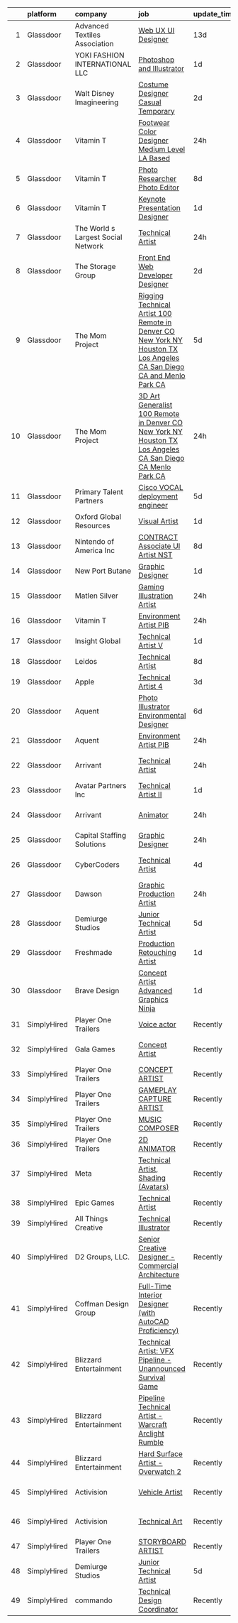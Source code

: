 

|    | platform    | company                            | job                                                                                                                                                                                                                                                                                                                                                                                                                                                                                                                                                                                                                                                                                                                                                                                                                                                                                                                                                                                                                                                                                                                                                                                                                                                                                                                                                                         | update_time   | location             |
|---:|:------------|:-----------------------------------|:----------------------------------------------------------------------------------------------------------------------------------------------------------------------------------------------------------------------------------------------------------------------------------------------------------------------------------------------------------------------------------------------------------------------------------------------------------------------------------------------------------------------------------------------------------------------------------------------------------------------------------------------------------------------------------------------------------------------------------------------------------------------------------------------------------------------------------------------------------------------------------------------------------------------------------------------------------------------------------------------------------------------------------------------------------------------------------------------------------------------------------------------------------------------------------------------------------------------------------------------------------------------------------------------------------------------------------------------------------------------------|:--------------|:---------------------|
|  1 | Glassdoor   | Advanced Textiles Association      | [Web UX UI Designer](https://www.glassdoor.com/partner/jobListing.htm?pos=113&ao=1110586&s=58&guid=000001835eeff83fa5d7b0b01d1fb214&src=GD_JOB_AD&t=SR&vt=w&ea=1&cs=1_f3546cf6&cb=1663745128904&jobListingId=1008123545453&cpc=E773D000C9BC26FA&jrtk=3-0-1gdfevu3423e8001-1gdfevu3rj4je800-8f0f2da3bcb0ded4--6NYlbfkN0BnYbzg9_0OBxfyaC-dC2htIGp3bt0r_Vee4_7uMe98bPPG6yOg2WXqdwhbC791_U00MfwPJQISugkbvt-O9m_o7FpwY2dPKxYlvJWF88LUJU6-PJiA7au0MbT7IIdJhkiVldQN1GCcaP9tiJbH74WPbddeicnz4Ug33P_R2i56xQ0xZRpWPjA6-NfGZjbRXWvhiCvtcJ_AiaKHb1s9ZiGDLJZYv25tBYC7qAKoTLvoEE2wxE_nsF_K2dvpa_7Y4q-66AVI6HN8s9hCNpvVQ1jxWzUg8dfvwsMsVx9MOdgslHrSYTmT0u1GQGvLEwihE41CPRp5753RVAnp7o_1YCY_eDEK7X35Ldm_EIlapjYd55tQuSK026D8XX-sB43ikKO0UInfemTdHYq7Bho_ogxygrALnSsbpuF6wamb0qkc3Fu_yBQoXbePOaqxRHyI8l4A7FEuHgeHW1QGuvpCoxjKq94sU-fNySX2CnUKGSB5J-1-yxB8rbpDIhvORYDEgSU%3D)                                                                                                                                                                                                                                                                                                                                                                                                                                                                                                                 | 13d           | Remote               |
|  2 | Glassdoor   | YOKI FASHION INTERNATIONAL LLC     | [Photoshop and Illustrator](https://www.glassdoor.com/partner/jobListing.htm?pos=115&ao=1110586&s=58&guid=000001835eeff83fa5d7b0b01d1fb214&src=GD_JOB_AD&t=SR&vt=w&ea=1&cs=1_f8ccada8&cb=1663745128904&jobListingId=1008148886147&cpc=FA84DF7EA1EC2398&jrtk=3-0-1gdfevu3423e8001-1gdfevu3rj4je800-d72f4cc9e9f33d01--6NYlbfkN0A97nE1P-m-Za0L2aUvklUmcUAm2wKboK4KxUqKaTH4OcWlHE4TLDj3YDznwjXAhSgeSxuLgn6fv2X5FwyGnHgTMWTmbYNcBAvuFD2zGsvBaqvJS--cwB3oAU97Sjro56TiKB-gQu-rMhWrXIg5qnfLiNHX9NfQYUzJUzBIkesDX_3fGWwSfRZKTbVijz7-1B8HDK9xI9JdCvXwvziL5PXKn9D4qHWYj4mvvOKkmZYcYM4z9WBz2g3Syl3Jizwtq9C7RsfsOz1MG_WnKNO-QP3T5-QAVxFW-s0WqtTh1B6tjJQBFooDfUoIFpQmXSNYsbauik88Qs9RCF8iDsFD0oscMnJa2CiMeDFL59i3_WXr6qpljONiyiebrEggyZsQHqZMGnW48d-OLazUWaIijWdBlzBUSvcPpcD3L3JaEVHKifPAICSvIFl1JkFvqznbWzUPGItoEywZ28AUCEr4Oc-3tVSoCNdAJRAc_Q1rS78GrZmzAkDy9XYkiEqjnzTbyt6XgWK0YC3EdA%3D%3D)                                                                                                                                                                                                                                                                                                                                                                                                                                                                                            | 1d            | New York, NY         |
|  3 | Glassdoor   | Walt Disney Imagineering           | [Costume Designer   Casual Temporary](https://www.glassdoor.com/partner/jobListing.htm?pos=116&ao=1110586&s=58&guid=000001835eeff83fa5d7b0b01d1fb214&src=GD_JOB_AD&t=SR&vt=w&cs=1_bcb3c4b2&cb=1663745128904&jobListingId=1008147927960&cpc=F4EED0218A761C36&jrtk=3-0-1gdfevu3423e8001-1gdfevu3rj4je800-5fbc50670d6d3c5e--6NYlbfkN0DAFTyt7pbDCC2JPO79CSdi1dIb81yjczP5qsKcZIxgiYm3-7g-689UDqHItQTwke8ZniEWZjHTT4YJv2gQhRaSFvdMhujHWpOjkA43hgEVF8UaGy1hs6GrZ9H4R-WK3T6Nt3E05a7HxGfVNXt0gWa8CR2vyImdjGoayxsyMBVxgE4Pd-WPt-5hHPh3uS51utyG0Cj2RKLO31LWWoRS_8FYf_yZbs1kR69jtSK8LQ95yZ9j0FcxTF1KWfQGBIRAWPFolPw51KwEfpdv5w5-xHUz0e7VW2YNAicdsCPFQCQ4ZGGcl_JzILiKuIcWG_t8QcGg-8a-gDHSSEwNHDyIxgx2qtHztun7-aExQTP2RasowFMXDeK8ctOEFeIS3anF22SQmuQzERy9GZQ9vVF1QPla8kVojojT__dounnMV6ph_izwwRmE04XRuckN-0H2apqjOsd7ATgouA%3D%3D)                                                                                                                                                                                                                                                                                                                                                                                                                                                                                                                                                       | 2d            | Anaheim, CA          |
|  4 | Glassdoor   | Vitamin T                          | [Footwear   Color Designer   Medium Level    LA Based](https://www.glassdoor.com/partner/jobListing.htm?pos=125&ao=1110586&s=58&guid=000001835eeff83fa5d7b0b01d1fb214&src=GD_JOB_AD&t=SR&vt=w&cs=1_67286628&cb=1663745128905&jobListingId=1008152581069&cpc=6FC5BA77C9A4CD78&jrtk=3-0-1gdfevu3423e8001-1gdfevu3rj4je800-0e7157a9734cb227--6NYlbfkN0DMrcEu7yrtATojKJA7cEzGQ3FdRGWLh0CZQInL4ECGI6k5tN82kdM0cJmh4vC7Ggi_jRTkFgKer57swaCojS1yqoriYLLAXe0RQHwMYtq9qCe31PsL6iXmKEmYnN_iwV7x083nQPdq-mqjtcqzH4nYe_7pyYujaN8tx12Y088ieGAH_UujYskserUtoLz4oD0HIM0XfQjcN5QXjv6ZFiWBaxWFT8yzDUfH5yEFX4idifBZG4ZR58gZcCFs9_pe_qZ-TbJsNjgicSmIqCADHTI63W6paxIG-ZkPPwCbPP8-oZk8i2w_LNIBFLUdfbj3oTWiiZnaMr113-h6TvUkmrOHWTPd-hDFeP_MRmafwnC2WdrLwC0q7DYdt-wAR3A8QSvav-1PcbDZUjvtQnYCr999Lzb38CGGjmmDJJ7yOdy1cHmUcnHbFdB-XZH_hd73ohztYKXBLHYzi3zjx8AQ8xIAqoHq3QBNNusXeZCCeW_h9EmKPhxqCOPD)                                                                                                                                                                                                                                                                                                                                                                                                                                                                                                  | 24h           | Los Angeles, CA      |
|  5 | Glassdoor   | Vitamin T                          | [Photo Researcher   Photo Editor](https://www.glassdoor.com/partner/jobListing.htm?pos=123&ao=1110586&s=58&guid=000001835eeff83fa5d7b0b01d1fb214&src=GD_JOB_AD&t=SR&vt=w&cs=1_8d4cfac1&cb=1663745128904&jobListingId=1008134988041&cpc=6FC5BA77C9A4CD78&jrtk=3-0-1gdfevu3423e8001-1gdfevu3rj4je800-47697ea71ebd2eb0--6NYlbfkN0DMrcEu7yrtATojKJA7cEzGQ3FdRGWLh0CZQInL4ECGI6k5tN82kdM0cJmh4vC7Ggjx-EF7Nz5eVqk93apjnp0ia6OS_FGwcinMaMOv5vTSLj_qrzbRYbPjn6A43EgAxGnA1JcMgxiCO7cpPiCm1LxMCKe66616f-CVSwZt23eBl8iQPU-1afi0vAhEXMyyYmJGsYMQwdBMcdiPPm1pF7_LZFN_-Mn17GxZUeU-bASOzNCzSw1JnlFdgbK-FHRIWcl6YPsNqKy8k1TCBoMOuUTwb--tlQf0L-DEffcLnKR_DG09bkYnwJgEq1QJkTs8ttOY4paM7gNXchg2eBDUam-jEqf-J208lD4xs3h4KLyp0qaZgjkeN57Tqtn-GcpoDJHFeAJ3HswbvYlXThCPcBuB7QjzaFvZ7F_sMOOAiu7t9mYjut0ha_0ccInGDxZMqhEU-tt_K0xp0_5zGD2bQHmjFMr0cBYb4M_tRc5kgfBHwdRj7zBJCAYx)                                                                                                                                                                                                                                                                                                                                                                                                                                                                                                                       | 8d            | Los Angeles, CA      |
|  6 | Glassdoor   | Vitamin T                          | [Keynote Presentation Designer](https://www.glassdoor.com/partner/jobListing.htm?pos=121&ao=1110586&s=58&guid=000001835eeff83fa5d7b0b01d1fb214&src=GD_JOB_AD&t=SR&vt=w&cs=1_14fe591c&cb=1663745128904&jobListingId=1008149470099&cpc=F41FEAB56D215062&jrtk=3-0-1gdfevu3423e8001-1gdfevu3rj4je800-ab42d8acd1ebd129--6NYlbfkN0DMrcEu7yrtATojKJA7cEzGQ3FdRGWLh0CZQInL4ECGI6k5tN82kdM0OKoro5eXmjoi1rTNZmyXIlAEWAMprbZWiankIbqonCZvzBZ0X5Avo8pTXV5DJxWH8rRA7flgjKis_q-EUm4K44kE6i0axJwWy34ly8BZzqZTs52am2tFVjJdIWwTG1Lbc2NT3uxezuqQpm4_zq32E0aNXcbARH85_aH0ECdVfN0ecgIBYpN99z8cW6FzOViBebMVto_AfDQ_I9c_-hJRq6N61alALDEEi-l8pPBfkT8wNrOzEt2hMLzMI-opy8rLV10JIRhjV4_Gd_r5sqRrYf4_aSdZwQQMB5QUqHdwnugbUnAYQNsGsUfR53f4_eBcrKYp51IZPo19k83UQtrq2AJ9M4EnEK-7YXUTU-a8Kj0nQcFfC2loaw_ajdyXWtTBltExur_bhGVUaEGIrQH_dLnf3pY-0HXGyccw6r87erhItoOKTCUtfw%3D%3D)                                                                                                                                                                                                                                                                                                                                                                                                                                                                                                                             | 1d            | Remote               |
|  7 | Glassdoor   | The World s Largest Social Network | [Technical Artist](https://www.glassdoor.com/partner/jobListing.htm?pos=107&ao=1110586&s=58&guid=000001835eeff83fa5d7b0b01d1fb214&src=GD_JOB_AD&t=SR&vt=w&ea=1&cs=1_8f143f20&cb=1663745128903&jobListingId=1008152609464&cpc=C891152315FA1AD8&jrtk=3-0-1gdfevu3423e8001-1gdfevu3rj4je800-0a7c68b1deb61928--6NYlbfkN0DSgjPPcnEdvoK3uuxfISLALE6pB1FR7YSHOr_tSg5_QGIhoz_2VqUepdcKLBLI_zTYRTCT7JhMtrIfH8kvZPcIFsGfmLCjuTuviFxAO2jHsx1BeSAU3-pfavuUtpTGx8wZi6T8XZ70PNm-mxKx2l9_WNbcAUL8jOxk0zRYhOgVaettmZYwJo7uV3dJl2yEZyYlliaDV6Ka3muU3pIIT9jVAFGK0Crzfxh4dnoKhZyWnF5YhpKpKW-HNcSqY8IT8b2jAMU2rBH5TAZtw7aFiqt-lfmupJ0E3z6TrjhJK2QKSLwnM6N3e6R6pNfs3l3woBuIdVNFE-bKYgCEV76QC-CIYE9phmFqQts1bwwK4o074vbdZrITpQ1KuVqPakDCORSzMG5ZGE8Sii8I5LYrFEXPLqvPuZmaYKO_jxcwDoQE303ytIAb-jY7hctd9FdIj_XowZFo3mOqt543oqmIMi5xL8mDLZlgKKjkWLPkSC-4dQ6uoq5zBVdiOd-N4aKREOL4ZJQ7jTxB2CYorS-Kw1Hs4MPpMHGxr6x0n_DcB48vtH4fZYdU5eLrWVitvbpHDrckVCuT2zIwPAR52cZHTGn2fGutI5ZDN6JltfhEvqyINA%3D%3D)                                                                                                                                                                                                                                                                                                                                                                                                     | 24h           | New York, NY         |
|  8 | Glassdoor   | The Storage Group                  | [Front End Web Developer Designer](https://www.glassdoor.com/partner/jobListing.htm?pos=114&ao=1110586&s=58&guid=000001835eeff83fa5d7b0b01d1fb214&src=GD_JOB_AD&t=SR&vt=w&ea=1&cs=1_8e8b9d69&cb=1663745128904&jobListingId=1008148051608&cpc=155EB9D5185558AF&jrtk=3-0-1gdfevu3423e8001-1gdfevu3rj4je800-78d3d8d32a8798a4--6NYlbfkN0CM5qzwNN5bybBVuLZDII3S9Xzab22_tmJMvC2L_2_-xJYtLxOT5WdC4Q_Cnh3dag0itQZ3fpXoyHSMiw-_rJ68ItzGMx7A3NjmVksU-eR7hSiSxf-PmSpQmZOBNLenXWdxG-w5kESHOJ7-oDeCl9EUm_r_g-p2dSSk-UNX-KexW7pKVquzrVD4AV4Q9BEqD7R-Jhn1irdVDuddrX6DTMre5WgvhtnHW3ltXBHF_bZmcgXocs1dVspHvXHAbaKfBJGbKrNezME0kCXgkFtVi8YYTVhubGZPEZ9wQe4v_qg45Rew2Tdm8aWUL49JHQPgZA7v-cRb3-d1-xgXuM8ZkDUWBMv0FBnOAGkFQ9gvVQVsmpGEZGlfiexfpwmumbhqazh0y5oltl2FQ0n9IMNClHMN1gpbMCYK-TfLik2SmiGUejMKdyfpgWuQEjbOWaDVCf-nT6rYPWSF21ekWR0opN9XY4dHZacJM0OUlIP-JBf3Bau4ZdDgFRknn_FMmHf22HRKJyxKVT1sPA%3D%3D)                                                                                                                                                                                                                                                                                                                                                                                                                                                                                     | 2d            | Remote               |
|  9 | Glassdoor   | The Mom Project                    | [Rigging Technical Artist  100  Remote in Denver  CO  New York  NY  Houston  TX  Los Angeles  CA  San Diego  CA and Menlo Park  CA ](https://www.glassdoor.com/partner/jobListing.htm?pos=104&ao=1110586&s=58&guid=000001835eeff83fa5d7b0b01d1fb214&src=GD_JOB_AD&t=SR&vt=w&cs=1_dcfebaba&cb=1663745128902&jobListingId=1008142822335&cpc=26740BCDE5E48596&jrtk=3-0-1gdfevu3423e8001-1gdfevu3rj4je800-43df2f82e1c01cc1--6NYlbfkN0BDp_epf89aHDQhKpPegNJQ_ldQpEFZQsM9OcONMGxWx6pU56EKHF58QjVdAUvn2gVEMcObNkFmMXOmhu38H6pbbBOijszrIKvAXaXQGfRWgzrGihsI5LM2oE4U7oN3_8YytynAbegaUjLVTDaj_u2gPZ0iPXkrnDrNKB23kv3WJTULm1p-6cCyCYiwNSNwM4qd0qC-XRysI-uyR2V1R2k2a1N8D-0E18PDWuTT2lkvhOFuBEX-lYJAZoEulQAbFZpwWnVZuansCjqcSdNqg4IpUanxbHlsrlRTbpPPjo05BO4oVOrMyYQmDlVFmaQ3KryVC5xMNOv3w3SMztYkD7f0aPDXcTdT7SlIVV7tJxIHuWfBkldP9Z3XtGQvjj8QI2ralLZqMeMP-hbKFIAUdclOcMjAYM3ytjddfkBj3x_GgRhCumMzzAFi4gw_SNS-qXs7K6sGkFUtL0mqehbPyc4PhmQ-KNOZhH4mOmrTWYNT8AooxA15QxdypGNj30gfW_OActAag2ewvRLBtn2Kumf3np6TtFtrqORPnpdrtNHypLQauGBT_QoEhe6HFw8f7AaGPzSkU6uKCnVDkK3dg9TO)                                                                                                                                                                                                                                                                                                                    | 5d            | Denver, CO           |
| 10 | Glassdoor   | The Mom Project                    | [3D Art Generalist  100  Remote in Denver  CO  New York  NY  Houston  TX  Los Angeles  CA  San Diego  CA  Menlo Park  CA ](https://www.glassdoor.com/partner/jobListing.htm?pos=112&ao=1110586&s=58&guid=000001835eeff83fa5d7b0b01d1fb214&src=GD_JOB_AD&t=SR&vt=w&cs=1_b44b446e&cb=1663745128903&jobListingId=1008152309949&cpc=444700D72F2ECBCE&jrtk=3-0-1gdfevu3423e8001-1gdfevu3rj4je800-0579ec0f1a7b702f--6NYlbfkN0BDp_epf89aHDQhKpPegNJQ_ldQpEFZQsM9OcONMGxWx6pU56EKHF58QjVdAUvn2gXJNsPuxq69RmC4sgWs97VhkMUOKIgwp9peWjmCISOJDhgFfUVD0qRl4fC1tbKj1B1NTHgfEOnr99GuMDKnN3GiV6woUB56D3zeuzqUy8GUbgPNPZ0X-9gCfc4GvIfF82KEn8uQU8F4Xw8K_VoO0hxeHMtCDorAwDUuco7-C469tijC_T_ry01dWak9NoTH58feXnE50SgcUl9hEXrc5hZBdRrD-5nv_chs5EyE18mmLUY6m0S_nNurWUKDX0f6SS_yganKzXKbgxfi8X7ylkwAkhbJiTxfPeuIGntVlK4SeyGcfEJKpi8G0m-q1YL2RAo6_YLbwmpF1FJmd7cZjmR71ygpV7GCfZ5JoQhwaFVwDIVMz_FlA96eAN-00zuyTZ4oPx__PyY_DnpUCOVvI1tbk7-a_X4EtvKkoKJNk2oh5abtS3LhvsA-9qq2tthtS4KNiTexLqB8NRLF43lg67454GEenie7M6qaCJDYEoH9YEUY4SXraZ0lbDmiGyXjEGvAb6dY8IwG9i29qH3UrOVZe6u6cpL21us%3D)                                                                                                                                                                                                                                                                                                                | 24h           | Denver, CO           |
| 11 | Glassdoor   | Primary Talent Partners            | [Cisco VOCAL deployment engineer](https://www.glassdoor.com/partner/jobListing.htm?pos=124&ao=1110586&s=58&guid=000001835eeff83fa5d7b0b01d1fb214&src=GD_JOB_AD&t=SR&vt=w&ea=1&cs=1_99844d10&cb=1663745128905&jobListingId=1008142326403&cpc=2CAED5C921A5F994&jrtk=3-0-1gdfevu3423e8001-1gdfevu3rj4je800-7d00ccaf62efed1c--6NYlbfkN0DOCvLQenlXS7fh3AEEtPwhntZQnPW7UfiJ0vyM-Z38ZvlXuLrJoooXtLfzu_VlecwdXf2-mFmTvw5qj8J58wcNbZAHqxpQ0rPpLIecZwvN76JywW45ZeN-Zmdv4P0XYW4kVG34I6kwMMlkoMzHT0e0Kc1SMd9maj013JwK54aCCnnjzMboQBdj2AAmYQjrEJ8FylzVlxvfne50iLTFiYerYJgYehm8aldFEvQewxRmwk56KZC-3T_2P6_HPYV4r7eNURyK53SnOQ7sGeOYIF5riLyObyw2-XuZlE8W4WFg6BQI3xUJ0TdGuLI4s5jFb6ZsFzstdhdiLN2qzWQOnZaOcT7J8NaXz1i1krnojydMl-3xvwiCMmRIkJMaNYrtypHjlXzxoqot2E8JBiTgWf5k973i7xxcitrNYgMj4uCftlSK4wrStS8Ld8XMTFo6ktem7yzcDHXuQKCKprNHGkxbII_OEejEZXHnJVIbnzY3g5670HsfLRpFjnogaK_9iAcoqHxJ9Ipb0Ff4S_H8TkdtEhPNXWwT2Nk%3D)                                                                                                                                                                                                                                                                                                                                                                                                                                                                    | 5d            | Remote               |
| 12 | Glassdoor   | Oxford Global Resources            | [Visual Artist](https://www.glassdoor.com/partner/jobListing.htm?pos=120&ao=1110586&s=58&guid=000001835eeff83fa5d7b0b01d1fb214&src=GD_JOB_AD&t=SR&vt=w&ea=1&cs=1_f689f4e0&cb=1663745128904&jobListingId=1008148806936&cpc=6FC5BA77C9A4CD78&jrtk=3-0-1gdfevu3423e8001-1gdfevu3rj4je800-4f2883642ed78e77--6NYlbfkN0D38dVY1HiwVlRJ2sgHwoll4iKvb8KzfDOOcqRKKsqQYBdEVI9w2agCyPdJw2s4TQrmg3fI9q8h_hjDUQnlobxRDG2sX30gCzihmWOJ-PtZwJpdmOhIMdzHtDBMHZzwaoyhlFOZMsMMersZP7tpjr_pwbby69YDbOsPytvYS_ifqvWce4qN9g4qwVBo3wW6dRro5-nTsnHYXOAUuvPhpfh8BNW_jYfJVyccJA0obX88M_Y0XWzTUqLdgQq7Uizs2RFW_dHatcVQmT0vJZayIuai-arrvGui3_v9mXV5d39ZWFhfDYbUs8tlU9bPuBv2wYaRNo1mt0K34OlPO2arZ9apEs4awMZ-8cHLX4BxLKh1f9-HfA_NSxQLSHrhiCVVCG2suFf6LQ9VV-TGJEOWGn2AroiIV857xv2gEW1jeC2ztK7j0wURAVQQl7t3QcNb9w6umxBj_d6OG1QwnZTq3iNjGm_gsgFbPPbK2LXKpzuIVc5gsp-yDu6hbU4U_8JhEPwBOQtMHmtzxSdj_AHA53F7)                                                                                                                                                                                                                                                                                                                                                                                                                                                                                                    | 1d            | Columbia, SC         |
| 13 | Glassdoor   | Nintendo of America Inc            | [CONTRACT   Associate UI Artist  NST ](https://www.glassdoor.com/partner/jobListing.htm?pos=129&ao=1136043&s=58&guid=000001835eeff83fa5d7b0b01d1fb214&src=GD_JOB_AD&t=SR&vt=w&cs=1_ecb05499&cb=1663745128905&jobListingId=1008135020772&jrtk=3-0-1gdfevu3423e8001-1gdfevu3rj4je800-36b8008bbe381faa-)                                                                                                                                                                                                                                                                                                                                                                                                                                                                                                                                                                                                                                                                                                                                                                                                                                                                                                                                                                                                                                                                       | 8d            | Redmond, WA          |
| 14 | Glassdoor   | New Port Butane                    | [Graphic Designer](https://www.glassdoor.com/partner/jobListing.htm?pos=130&ao=1136043&s=58&guid=000001835eeff83fa5d7b0b01d1fb214&src=GD_JOB_AD&t=SR&vt=w&ea=1&cs=1_94e8f97d&cb=1663745128905&jobListingId=1008148564832&jrtk=3-0-1gdfevu3423e8001-1gdfevu3rj4je800-ed0a095b6bbd8822-)                                                                                                                                                                                                                                                                                                                                                                                                                                                                                                                                                                                                                                                                                                                                                                                                                                                                                                                                                                                                                                                                                      | 1d            | Remote               |
| 15 | Glassdoor   | Matlen Silver                      | [Gaming Illustration Artist](https://www.glassdoor.com/partner/jobListing.htm?pos=117&ao=1110586&s=58&guid=000001835eeff83fa5d7b0b01d1fb214&src=GD_JOB_AD&t=SR&vt=w&ea=1&cs=1_d147b612&cb=1663745128904&jobListingId=1008151880554&cpc=334ABAF5D42DC775&jrtk=3-0-1gdfevu3423e8001-1gdfevu3rj4je800-161bf770a7535db6--6NYlbfkN0ADTliTSg4K3aDxe8vkHVVj5ml6bx8ND6Ab8oliGx3AtQak9O875La2bFZ7Jqdg5u0jT_peem-MZvLxcsFQLz0OHQhiocKNS-Jc2_ML56ed4iZ4ShPDHebFOInfQUQ_ZkGhqHKBUAx3PcOaUYZuazLQ75G5ufT9WXXrXjkCGN2CGTHYRZJUkn3E8T390FX7TaJn2DdwZb3fmwhrqlXVZAIgKBhro3v0oBu5LHx6Jmb1GguomWKcQnw_o2f9FRxE2ho602Xeki-GIwUcP0vLaN_hBr3ZQf5WyST8LDGqlXqYO4mJ-3NAYb-Scjl0N1zrh0JhT0mOW_eQthT71fp74HSqHW1ASXoJxxeMVboIZJrWAsOpvg6BIJgOlxw6j1dKJd1nbp_OvpSOIZY_ozZTrzbwlzhZZyqkgHG1e310LyQ3c4tAoGRbbGbPUC8RsSpNQ0a0pGIY50U-yn2wFMqS2l_CFCQyAXVy_V5jBK5_s1t7Ig%3D%3D)                                                                                                                                                                                                                                                                                                                                                                                                                                                                                                                           | 24h           | Los Angeles, CA      |
| 16 | Glassdoor   | Vitamin T                          | [Environment Artist  PIB ](https://www.glassdoor.com/partner/jobListing.htm?pos=118&ao=1110586&s=58&guid=000001835eeff83fa5d7b0b01d1fb214&src=GD_JOB_AD&t=SR&vt=w&cs=1_b7e94b8d&cb=1663745128904&jobListingId=1008151819137&cpc=F41FEAB56D215062&jrtk=3-0-1gdfevu3423e8001-1gdfevu3rj4je800-48d1cbe9fb263c73--6NYlbfkN0DMrcEu7yrtATojKJA7cEzGQ3FdRGWLh0CZQInL4ECGI6k5tN82kdM0OKoro5eXmjqT4PCEvhcpR_Dn9O1yfPUCAm678PvrZ3A_6bkJoljARt4t815-RvVGpmWkKL6Ucd2EsDusx2rRnrI9TWvGDgu9aJmI4wDWHh1n9ltEVXbBomQ-eZhc7I9v6lSfTdj8L2pqyiyWxQzZoWZ7NtKYdljwNAPz4-CMxb1NRikGnn8hbUtEFfDDYayBTdOkWJjmRibcP75TCPRNuQnO6G86JW-6pdmgE1u0kQCw5GK1nrfANFmFCC0ML3szsqiFOI0ip26xe51826G9WYLPlG3TCORQ5B5DvHHPm5Yf1J6Gd-nLXNG7yEwff0xqM8pTfGQzCke32WEpJNJPQbmdnGkH8W66zCSNjFO7gEdf6psYwx6I1GRzTOSv7afL1j3Ioh887U6oog4TvVT1BSKdyKbdWpqlbZkSWO5uJ2wQhEj9SNq_EA%3D%3D)                                                                                                                                                                                                                                                                                                                                                                                                                                                                                                                                  | 24h           | Remote               |
| 17 | Glassdoor   | Insight Global                     | [Technical Artist V](https://www.glassdoor.com/partner/jobListing.htm?pos=111&ao=1110586&s=58&guid=000001835eeff83fa5d7b0b01d1fb214&src=GD_JOB_AD&t=SR&vt=w&cs=1_f928cadc&cb=1663745128903&jobListingId=1008149044946&cpc=D2F1DE17EE1F43B9&jrtk=3-0-1gdfevu3423e8001-1gdfevu3rj4je800-5da2a116a3c69ce1--6NYlbfkN0BKkHZu3wF05EeDimN_p6sYpKCMArvwa95YdH7UpkaBCqc7l59Erwqc4yQsGO85_ELSzHP5VF7qWTRe3cnRW7Wkmeo82ub2OPmn0xHUnZPOSPQbfX8W4bJxg5tPZhIFq8CryTrvGoJ6IaptImHW_za2PFfDLEgcTu9FGQ0F0rAigpLwJHcWHaLe0kqhRut7zlcTLeQVAiPJ7x4sWX7kd-Ohjaj_XvuzFLGmTJ-umRNAqBvkWFleZQqw8wDbnUCA74oziqxHSAszFSI4XlaCpNe5JC87qBW3YFSJXkb2PCBaynHg-Ch5Z1pErribqjqVnlbTvHm295O6g4YODafNtsETycyD433jSOD82HIryOQjOnk5-_Nld3DDH4rgZnIaWAOtIAzbiSlavPmlcop_xjD3MEeilIIiT5WjKwzbnZ5Qz5CkXzAh7TDToviO9xgPNcbJgUl_rNk_H-g6C1kMj-gxL1fFi7T9vlD7ZREUUqysrevJndNNND2wuSKxhJUVYss%3D)                                                                                                                                                                                                                                                                                                                                                                                                                                                                                                                      | 1d            | Menlo Park, CA       |
| 18 | Glassdoor   | Leidos                             | [Technical Artist](https://www.glassdoor.com/partner/jobListing.htm?pos=103&ao=1110586&s=58&guid=000001835eeff83fa5d7b0b01d1fb214&src=GD_JOB_AD&t=SR&vt=w&cs=1_052150e1&cb=1663745128902&jobListingId=1008135294225&cpc=CBEBA1A9D941894A&jrtk=3-0-1gdfevu3423e8001-1gdfevu3rj4je800-d06de7a4ebd96c9d--6NYlbfkN0CZUO70VSdYKA8PR3jfrSh5ljhqJhfDt0PzQCMubt8cRihWbmqO_-Ccw6DGinMZCyJzs5x5pSWXsLw9cYoBeQ9g5l78hujpUU9c8QSHLT6Cd0fp6FxCE9o2hPDtrdGG6iXMvK6uOWRLq6-e_ySAAhRdnSoCjCSOkuQV_4vHOebLxo_oRk1GS8DeYVlK-5WsCG9IinhZdfdW1v72G7lQMyDgySySmLccae1Nk8S4jihI3ZWTViYgRnz_pXNMOtTsQif09BPBnffCyffs9mABe1w6DTdUgIiefTmFsl24oYql0dMVFWVA40NC8Th8u0jQnWS78Y9BFnjOQtxC8gaPXUe3glNgaK8YItKOwobSnAMEYU-RHd6oWANLz98G_B60ygSQ5XeHQxslc7nnAkGNj0CPD_xLMGdxMj1x1n1cEeBiIDlcfsUJQ-2nNI6y6I-0ZNKFPrJAYa7mg3CvCkdDDb0Pl2AI_4emS3jGRoL4efD_TaMkEo7JfUw7LkYOStZ12kzVyybFgaPJhQigWBmqR8dyi8vWerRh4p_BhYvYJDSe9PYbcuvgIaRtR1wFH_hSY5l9hlREZHe6cF49BK5WeP02oGz1PjftfeyV5fC0S5NPrbELsQa8NkR7)                                                                                                                                                                                                                                                                                                                                                                                                      | 8d            | Reston, VA           |
| 19 | Glassdoor   | Apple                              | [Technical Artist 4](https://www.glassdoor.com/partner/jobListing.htm?pos=105&ao=1110586&s=58&guid=000001835eeff83fa5d7b0b01d1fb214&src=GD_JOB_AD&t=SR&vt=w&cs=1_38c695ee&cb=1663745128902&jobListingId=1008146232600&cpc=8795CF9063CD573D&jrtk=3-0-1gdfevu3423e8001-1gdfevu3rj4je800-59577bc04691b678--6NYlbfkN0BvKrLyj5gPmtZO9T8euul8TCxuuKNOtzRJOomxnwSEodTz2Bc-sPZl1dBMH13w-jM3Lky9chrS9R9Sv0Ya2lS0-7FF7ZjejRXfumDAu1Qrj92Pr9rehkvIF7ApDYQDLrGHE9RLcLMdGWtTSDawkZgwP7dhjfpBDAe74UHLM_2hwhstI0oCzRapfZ1KofkzwH-jpZj62bWuzoap3t-GuZe3zjzSrzNapB_N-pImgS-tyvP8Fz8q0WaCdsxy_BmDVTYpT-ZRPtoI1Ojpn41WWFEwlvpnrFzsI4IuuLBvF97PRR2xurHn6MmSGL3tSvSGDE7phnZ0WgHfKAqNIU7bQJwsrplgp9jUR8u05pBwrygKriEHtq0T4gpoOfkJ1Izys5xpg3q86BVX9cwfVl_JYpkL8OxA4FUe5Yh8qmNouPx4mFuB1wu9OQKH-oqmEmXfUNStfz5OyRRlUSArpg7KKXLufvSwg-UXjR9icUpNbPFqafqkh7xmDGFv0-SUHxaKr42oqyAaWDwKKZFJNlfj8I1Ix_PTcqWwZftFunMeSGSQT6k3t4fmz0WQq_il7Cgd7F6XYptwML6UpOTgHZ0q2_etLHchhxYDzlhNQpmORWjeynWWOnZarW9GnoYFlndKl3je1S7V9Qsrs3ZkCmAprVEBB2iXWr4UvQxR4vLPi_SgSz_tUZGpkausT2TFps_uQYoHGmbcjrkV-N-6RHougr2FEVsjKXkBPf5lqGKM-DeVuqe9WCysSLeMTpDc-6QATrCF1TfS_WEDNOxq7DMdzYxrPp5OCKuGmlxx-Iwj9RsuPhw7V3QNBFECvjyfcKQOoGcbM5iaFpYZTem8TSETIvY-vaemsSXsWLphyjKF91Pi4gilGf6d7lcv4QpPp_crt_Spi0TQ89GpVQIWBzW9_AatfnP0vVJ7j9NgtTonFfYsXAVsRUlR3yOqKozUlkd5902xG0JXs39acw%3D%3D)                                        | 3d            | Seattle, WA          |
| 20 | Glassdoor   | Aquent                             | [Photo Illustrator   Environmental Designer](https://www.glassdoor.com/partner/jobListing.htm?pos=126&ao=1110586&s=58&guid=000001835eeff83fa5d7b0b01d1fb214&src=GD_JOB_AD&t=SR&vt=w&cs=1_cb8c0406&cb=1663745128905&jobListingId=1008140344453&cpc=3BA4CE39D5B5DEF5&jrtk=3-0-1gdfevu3423e8001-1gdfevu3rj4je800-f9626332884c9882--6NYlbfkN0DMrcEu7yrtATojKJA7cEzGQ3FdRGWLh0CZQInL4ECGI9gD0Wolx9R2EDT7B77c2cQvZ-LXclHitNErX6ZBowx9BFPuwDLvs7nhaSTrulmd-7n8QuKqwl7RyRl-Rvty9-M-l_6dVrt1XtB8bFCCNRsyv9hQckWNsdeJY8EboN5ceKqSOKk9fBKHqHOqaUHXs8iVJiBWB2d7qadSVjdTzbgvcjDkTt6FGeobBBpox8pkSxJSOMp40sWG6g6a6_X6R40nXb0bSbPcIZUBuN--9rclXd4WzQKORG1Nqv_z4F58VYeFqMsGm-3eWeaudebus9pfvSgFwE8P6mlVrqlfV1SLzcp1f-MPcozhI1PWCyEI-hEUaNkasifI5JyN94K4FQTuzG5nzXwtPRxnJO6pZJJRhPI4B6rQcIA4UJ8_cIrjpIs-9tTbDz199zkrXtdvn9Qn2U2recxtobQoUWNMTrZy)                                                                                                                                                                                                                                                                                                                                                                                                                                                                                                                                            | 6d            | Remote               |
| 21 | Glassdoor   | Aquent                             | [Environment Artist  PIB ](https://www.glassdoor.com/partner/jobListing.htm?pos=122&ao=1110586&s=58&guid=000001835eeff83fa5d7b0b01d1fb214&src=GD_JOB_AD&t=SR&vt=w&cs=1_61bc3ec3&cb=1663745128904&jobListingId=1008151883656&cpc=3BA4CE39D5B5DEF5&jrtk=3-0-1gdfevu3423e8001-1gdfevu3rj4je800-dfe40afe11d57070--6NYlbfkN0DMrcEu7yrtATojKJA7cEzGQ3FdRGWLh0CZQInL4ECGI9gD0Wolx9R2EDT7B77c2cSmhImJx-tSBKSC4yODVIIEfplY4nmH-QoLme-kFIuRAG43zPZxhdCOVHC3lGZRYwQFncNVrrqLkFCsNJ8rIefxmgcD13mpEkpxWfu3vKq-cZmNUKArRC4glWs9NakA4rxLyZZrrEsNdtLxaqQf6NfE7zIqcUbbjUNxvdPSYi8_qJOkS9PzdeN4uSe8ZsY0o6-yAP7W-kp_sCSOHR7b5tQLzDYwGvTwpMAL2CKc_mi34WZiNQT_OdS65pIfypnPPFW6PW4nWa86YJsj0BsFyYo0B4YHUOJuZfayfu4vrN7ZShSKiCLOcJGjwMpY6XYcr5bnyT1DPGQsagQ9b8JtvGziPJ5rvWiQGn6U3rzEQ3S7spmJ9zWZ0Rrklz-X9QJ3NkWWGS3O2AqFY4517L6I6v1zeBgt-0shmPM%3D)                                                                                                                                                                                                                                                                                                                                                                                                                                                                                                                                                | 24h           | Remote               |
| 22 | Glassdoor   | Arrivant                           | [Technical Artist](https://www.glassdoor.com/partner/jobListing.htm?pos=108&ao=1110586&s=58&guid=000001835eeff83fa5d7b0b01d1fb214&src=GD_JOB_AD&t=SR&vt=w&ea=1&cs=1_9ec49758&cb=1663745128903&jobListingId=1008152609416&cpc=723ADC3DFE402989&jrtk=3-0-1gdfevu3423e8001-1gdfevu3rj4je800-8b99080524192b18--6NYlbfkN0DSgjPPcnEdvoK3uuxfISLALE6pB1FR7YSHOr_tSg5_QGIhoz_2VqUepdcKLBLI_zTYRTCT7JhMtrCNCWlkfKi-ABMzd730u-K3bHkDzaLW3KEq7svNc-Kk4dfqDKm8DEmyB97d8l-HBy5U-tF7W21-0qVbhHbk_12oKw-iN5wYtaZvAeocDX_ow1DfF5xP5qci1t0j6Pk36JJcpE9yW6XVt8JsKoUsUBj4L73_esFImX1AQ1J463mkobJXcPcaJZoooQeP38SuQ8L3exZSuHYzGT4Qz6tWvwccyNLhA8lxreibJ4qlkKMmWMVpiWGNg6VsZpnBUUo4n2asjUw7zFiBWPyyV2xNd8dKg-A8iXoJTXz0O_wEsfnmuHwh3yNS36KJgyizCYpAB3W6DsmO8GmGxVaMuRC4TQx75k_0LTLzIzJo_f3QKhmhhKcdVdFhbisL1RyMDUpncF4CODhOCAjVb-HTjW72OvC7EtYDo9lzaQ_LOtcNNaJKjWfOFG-iP0ep6pPQ01qAEGYdxgQ8aKMPxcKKi1cZeV-8MkPJ79xHW6waqKEn-rA6FE8bHFhEiEErytpkW5WT6JoxwTnOfITY4J_d_tTECcQ%3D)                                                                                                                                                                                                                                                                                                                                                                                                                   | 24h           | Los Angeles, CA      |
| 23 | Glassdoor   | Avatar Partners  Inc               | [Technical Artist II](https://www.glassdoor.com/partner/jobListing.htm?pos=102&ao=1110586&s=58&guid=000001835eeff83fa5d7b0b01d1fb214&src=GD_JOB_AD&t=SR&vt=w&ea=1&cs=1_f3066aea&cb=1663745128902&jobListingId=1008148955753&cpc=3164FDD6030E246B&jrtk=3-0-1gdfevu3423e8001-1gdfevu3rj4je800-d39e90beb67e196d--6NYlbfkN0CSE3POay3L6XNXi0aipSscdc1Zs2V3vZI2w3p7sV-Wv0-JVT7YfYAg0Psi0WHEfDPY6laHuRBjW37UPpjQpn_z0r58mwKg1AsnVuIFzW24BVHkMxN3d_cQn8w6YXjFhtLO28Q8cNODK_YoZmRkMFFAO2MN80DWED85Ck5iVHrLCVTskdizKDPJyK_mu4ULTCxPbqjQOLz7PHg_yqea9ns4EY_Oxxv2hJRi6Ree7bWOtq20jm3b8Pm4DoJirsuy04iz-7RTJSTPE2Y8zLu3HfjPWwcUtVI04rkIVTflbFhi4IJw7gvRm6rsNyndHAG_afbsohxLDKjKytSxO9NQluvNYL5hRawjKSMrnvBHpLz5S7yf8OkXZUjoNGtXY_mNZJOBA48B5wRhcPnL0txknZh9_B_BTZwktyJ38ESF698quZvOdT2ay2VXf_9QQixS0uje6nl8vjqlwOGJsAhZnCYuLMH63Ua7z74cL7YR1PaDWmyEKgo8QJOplm-VMAwlv_OaFTTfDWTgpQ%3D%3D)                                                                                                                                                                                                                                                                                                                                                                                                                                                                                                  | 1d            | Remote               |
| 24 | Glassdoor   | Arrivant                           | [Animator](https://www.glassdoor.com/partner/jobListing.htm?pos=101&ao=1110586&s=58&guid=000001835eeff83fa5d7b0b01d1fb214&src=GD_JOB_AD&t=SR&vt=w&ea=1&cs=1_4d77e2e0&cb=1663745128902&jobListingId=1008152609393&cpc=16EFF8D9850E1D49&jrtk=3-0-1gdfevu3423e8001-1gdfevu3rj4je800-a1decfd79113fb9e--6NYlbfkN0DSgjPPcnEdvoK3uuxfISLALE6pB1FR7YSHOr_tSg5_QCn410VK5Ds4bQGcKtrI549qbOYBxqW0eD97JYryiq27lLFtUE4ykcRwtrQ0M5SzNwWQwFfs1IPLUPIOK-3JrxdkT6hr9KAoNmLm7yKR4Zr0Icj7ZE3f7ZIO1tC_Gh1XwPv09_W3U2o6L1-amVAYZ2MiRpUWEvjzp9Jxb_cl_NQf1e8E6-SL2kl_nAGAUhtQ4EqkG_UAkjDZ5nLzzYosDTFZFpgEntI-c3Dvkkz9ZAVX5j3FfkG3BaMpbMUK68ZutfTG1Rn8FzPdNQCyAZ31oCS8fKWGLfIcn4oPphULD7q8CTw3w6cOlmreAk2pTM1txZUxweBsWw3zE5zA1DEO2Z1PlJcIfNFj94zPUy7mOhOXo3I5Tsrs0vE5eSbZCj9pmjcCdsJVUp2FPAKZZLO_cytlJgjvhdfeDDGgMiQtdY41eh1tjYo1exb8MFjroLQ3ieOWInTaR7Ap9MwDwe-SfcGWaXembSberDgK0grffblnSDAWmOh-jIvcSFoLypve5XrNYJ0LV83y_AXIIk47KZDvj4lGt4JFAIXLpYEueCov)                                                                                                                                                                                                                                                                                                                                                                                                                                         | 24h           | Los Angeles, CA      |
| 25 | Glassdoor   | Capital Staffing Solutions         | [Graphic Designer](https://www.glassdoor.com/partner/jobListing.htm?pos=127&ao=1110586&s=58&guid=000001835eeff83fa5d7b0b01d1fb214&src=GD_JOB_AD&t=SR&vt=w&ea=1&cs=1_8db641d5&cb=1663745128905&jobListingId=1008151041001&jrtk=3-0-1gdfevu3423e8001-1gdfevu3rj4je800-ead99b92b1873e8c--6NYlbfkN0AHXq2vAVwR3IH7wgnTMdWCa3HguypIXx0DFudX-u0zu6XSU0N9gDGCMsnO9yvyAfPlhekJqCihpkKLttmJeE8EMI4m8eVH-pNB8GuCKFkJ_dtP8y5ushbjEPbxzRmjP7fqgTmrZKRv1ogaIF0fYUe-2d1qLyyprr71fxfvtBKPxoDvBo_y0dmNG9vzEq2HCkCoTxfvQX_1Szkmi0nSscPmttzYF0x-GZrjWqRD3t6txChQZNhLIJ8U-rHJbWr9bWO7-onhuY5AeWbUlGjhShW2DrOra207Ae4eHPFCrIY2z5epjXwGDE-r-6mHhAflanaSqmUy_BacuBwfr_HLGE79OuuY3Iz1hoo_2tA1cOJkoOTWFiB_ACtMXt4-udqfQ6-l127LKKhS6ZXs255NZO2cBBRT8vTMhP441o2CnxtW0Q1rBG3mCvmeoIozFfT1Llg73JuP92znBlveEpK45QNWbD42HmqMA-vRL9ZFr_9-yCUyny02uONtS_A5iuFi7_Fi36FRJGJmSg%3D%3D)                                                                                                                                                                                                                                                                                                                                                                                                                                                                                                                          | 24h           | Remote               |
| 26 | Glassdoor   | CyberCoders                        | [Technical Artist](https://www.glassdoor.com/partner/jobListing.htm?pos=119&ao=1110586&s=58&guid=000001835eeff83fa5d7b0b01d1fb214&src=GD_JOB_AD&t=SR&vt=w&ea=1&cs=1_dee50866&cb=1663745128904&jobListingId=1008146012866&cpc=FB7E4A1762AE5BEC&jrtk=3-0-1gdfevu3423e8001-1gdfevu3rj4je800-4e9df6604131ca4f--6NYlbfkN0CpFJQzrgRR8WqXWK1qKKEqALWJw739KlKqr2H-MSI4eoBlI4EFrmor2FYZMP3muM0tqmUw6C3hYPFmbuw8Gu6WOWH0QaFAfQ_efQQbgTJ731PENwqF6_hBCQAdUqEmopcA3MUcCRfd-aO9aVVTWA801W4_hKbmVL0t69gWP3Z1_iZ4AlfOL0Nun9IXVMvETJpk2njd9GLw4ZsgDBylOprX92aEZCeZlQ0Mf6qjKtty7UjOc5v3iWCn6xwmKh0UOYGxEQUNdoI-T1kYkp0Qjvd0JjVWdkr0Vu7cgJP3kgzCKzbIipVbPJnJEbNA1G6tfixdZand5Z3cADRI46MEk09w5BmanC75M9dQzXLeWYj2jYILAtsFdtlssJ1rvtr-4WIbzjIupZPuImDbKr8zULp0bVbFUPTGovCDmzC2B6xbZCNcc3ERwg4SEH3DbdEOlk_mMOK9I8d_qMc_6SPC15R1fl2UwVBp8RFWKQtblCpUsEDnp0BDhzt1RuQP7sEDqlNI-SX7qDFRqMO2edX3H7lFvt-STDwifmQMchE_tLye41x2V5Br5p7mw0_CHNmcBWrd_d3F2qhRJ4fXJPZu5aSRdkgshgQblh0OPsHwysaLQa-iS_w9EBrwNG-vRTPyeItdnyrBsqFWVBjF--VOuc1Nci7kRGdWbeUkecgfUNkPC6X_Ck8KOV2IvsNTOjd-bHgVloDyCv312SzX6LNcy2TiLJB9chMyUmyf5lN0hFHp56CQ5T-nTF-VDCcPHC6c02PTHdISMw6bi3mRGbOstVd5KPuxnygCV-S4eU4GnTSDVXfYaueqdmuJo47_1cFE2I0llSoeBBeUd9DlZuLdCUK3oVwwlFloL8wPliM3d9ktXYKJz6JvrHxRDFOitRA5eBm5QU3ek_Zq2aU-pCydsgAwmEj1YWvO2nMApUUv0HJSEzGYkkyv52HyEnQViQe-LN0MMpYPpqdN26V0eTY7XFKpz-0ZVoLpWz8L98g3cRVgpEVSH27o_Klz) | 4d            | Los Angeles, CA      |
| 27 | Glassdoor   | Dawson                             | [Graphic Production Artist](https://www.glassdoor.com/partner/jobListing.htm?pos=109&ao=1110586&s=58&guid=000001835eeff83fa5d7b0b01d1fb214&src=GD_JOB_AD&t=SR&vt=w&ea=1&cs=1_eb57d2f7&cb=1663745128903&jobListingId=1008151881646&cpc=0C139D4CAD5A6DB2&jrtk=3-0-1gdfevu3423e8001-1gdfevu3rj4je800-5f2f1e49efd73c52--6NYlbfkN0APSguSEWAIZK2dyDFtq_AWfz97TQpd1O4ud_e4uxY9PDrqoRymVlNMurt1y7juTskucGU2mi4rAiQ7-qmptoNqBm-q0ePmLLh3DfCmu_WPes2J0OAvfqrYa8KvUtIM4HJqiuxs48LoO2-M1cS2k69358AE4zLSAeXF7heazzG5DbcbQQKU1MvZAp4YtBdSiCjag_sCXzZWuTti6SGn06KKyWoQAZUHSkZN1EXNVF9lrMEiMSWkU0kEaZ1OZ1uMe9MHlP3P2_whGq3iC-YMJeXUJO1M4kHzAizwll7mYEZP3JuqUihtX4dGIOb_i4QZEcWa4Nd7HmV2XPK_CkcIWcrmYZqVlLhNNX2TXNxHpzcQRUIIKzYo-E65JWFj_sXWcxpdekowUN4xY_uU8baRZFcGo0d2XOecASm-17mTiuxrpw7lqgcvC4a6GDs5yoBEkPEET3RPmoa1uzvWwHd461HfvFJ94ALqbG29CwCzc-MNx9b3ff9lIb0pymeqoUsK6tlFu5odiugBQMlRAT-tzbkj3J_jZzDkVxbei2Guau1KIf28rHznx1LQ6Na32RGfQu0gn6F-SnnmGjRyXveDEY3-mQg0vMSQPLWYxXhsdTDY0OQ7i7ajJlxWEkjKG5Tg_7s%3D)                                                                                                                                                                                                                                                                                                                                                                          | 24h           | Columbus, OH         |
| 28 | Glassdoor   | Demiurge Studios                   | [Junior Technical Artist](https://www.glassdoor.com/partner/jobListing.htm?pos=128&ao=1136043&s=58&guid=000001835eeff83fa5d7b0b01d1fb214&src=GD_JOB_AD&t=SR&vt=w&cs=1_e6ff2a2c&cb=1663745128905&jobListingId=1008142563488&jrtk=3-0-1gdfevu3423e8001-1gdfevu3rj4je800-95ead7c483662f3c-)                                                                                                                                                                                                                                                                                                                                                                                                                                                                                                                                                                                                                                                                                                                                                                                                                                                                                                                                                                                                                                                                                    | 5d            | Remote               |
| 29 | Glassdoor   | Freshmade                          | [Production Retouching Artist](https://www.glassdoor.com/partner/jobListing.htm?pos=106&ao=1110586&s=58&guid=000001835eeff83fa5d7b0b01d1fb214&src=GD_JOB_AD&t=SR&vt=w&ea=1&cs=1_552bb01a&cb=1663745128903&jobListingId=1008148596530&cpc=6A22310A23505C64&jrtk=3-0-1gdfevu3423e8001-1gdfevu3rj4je800-058e6abe710f6395--6NYlbfkN0CKNvdBtBh9SnuMcnkEvhJOJZTsmZHyY3ybnWicrfIHv2h0vgFGXLf4fBSSEiP3ekG0RQTcB5QRxA-qt3l19xyHaIo2h37mYFeKddOGK6GCxKmrwNr_rSSt00kisGtBztBwWlo69JgCJyBtPmr-t7uUwyPzU2AqEAz5se6UFkqlKK8GVL1mqs3bnAUfwKRyu9IVficrPJzDReiumDTazvgpoDFiTNdMOCgjlM5U6vXog9R3Pniqxbc_ZQ8zw-YcFsSWoFzWyrBi9h08OV9zyTZt6frxLJvOfFMEb1E1b6VuGh8aqEKT8jOgbW_humESOIx8jlwMNKImtfneaWZMmRcCOPUTdjvhMxzDJKUlA7tgrxPxuvyHK6sOnyML1n0U0EBwwRd1HJAJ9OLpXvKVN__9RTQHQsIqNVGNlQa6dDyCasf3G3zEPVMlf7o7Io1I8AE2O9SEa-oQ7EKregUAggwis4zBSxKwp7K8E-iDTgENTd0yVwVpm9hWPkt-Fpm-Nd8kn9Eu1TQsJQ%3D%3D)                                                                                                                                                                                                                                                                                                                                                                                                                                                                                         | 1d            | Deerfield Beach, FL  |
| 30 | Glassdoor   | Brave Design                       | [Concept Artist  Advanced Graphics Ninja](https://www.glassdoor.com/partner/jobListing.htm?pos=110&ao=1110586&s=58&guid=000001835eeff83fa5d7b0b01d1fb214&src=GD_JOB_AD&t=SR&vt=w&ea=1&cs=1_fbe3f72a&cb=1663745128903&jobListingId=1008150008516&cpc=D2F1DE17EE1F43B9&jrtk=3-0-1gdfevu3423e8001-1gdfevu3rj4je800-2145ce9c12d6704c--6NYlbfkN0D5EoDI19pzLD_ZoAvoqM1-O9qeTV9KvYbDAr1-bMzVcUxoXUwERc7L19n_IAVBrY_MHaEnKiONgtfiMs_MsFvFYDKI-N5tkheB_4Rkjmug_Zz-z9R838MRdR4staoI4VPI3hKHkmNAoyuRgWG2-qCgLRDA0RuTS-LiiphBSFrrACbbSPGvuQ0DjFSXMcKdUEZAilwS2UlKLWfyN4MzJsJvrpkLahc1k8NONJ1SbiH_pq1H33v7M7AL54skxa87gssWRQQR-Mw1opv6ESy9xs6jHi8uBFByANfTrkuHFhEEoI8pf2cPaWTocGuZ25W6myHezlxfngxHtkqMyWbFrX_FoKOcqz8fjCE7eJ79av1JTMpzpoS27A8x4VOt7j6xygB1CZCPnsMxTdvfAFo20cCDMesFASt3CKT6bEVuxV3Wk-t8MY3tNQA8RvZWvLZE71yGsitmsq7lYHGr9IqENl2A1wxPNtbUkMNW78UOeLUKeA8BS9kXo_uJvEIeXaQVQ5XOqrAJ_tZM3jjBemBjOHs4XgQ_E5BYyqA%3D)                                                                                                                                                                                                                                                                                                                                                                                                                                                            | 1d            | Portland, OR         |
| 31 | SimplyHired | Player One Trailers                | [Voice actor](https://www.simplyhired.com/job/spDD-EJ3TjYBjE8eMRZ9eEmKaVlWQD6z3yRQeU5qhxOkgExTKczNWQ?q=technical+artist)                                                                                                                                                                                                                                                                                                                                                                                                                                                                                                                                                                                                                                                                                                                                                                                                                                                                                                                                                                                                                                                                                                                                                                                                                                                    | Recently      | Bellingham, WA       |
| 32 | SimplyHired | Gala Games                         | [Concept Artist](https://www.simplyhired.com/job/t6WdmHVnYh8NtyyWYJKGEsjXAzdMFeODzbZbgZOTlhOX3xN3bcBGQg?q=technical+artist)                                                                                                                                                                                                                                                                                                                                                                                                                                                                                                                                                                                                                                                                                                                                                                                                                                                                                                                                                                                                                                                                                                                                                                                                                                                 | Recently      | San Francisco, CA    |
| 33 | SimplyHired | Player One Trailers                | [CONCEPT ARTIST](https://www.simplyhired.com/job/NHSymmraphyw8uHdSkV5Et_VVAdt0q4UIaYh_zD91KukT2nlM8P-Uw?q=technical+artist)                                                                                                                                                                                                                                                                                                                                                                                                                                                                                                                                                                                                                                                                                                                                                                                                                                                                                                                                                                                                                                                                                                                                                                                                                                                 | Recently      | Bellingham, WA       |
| 34 | SimplyHired | Player One Trailers                | [GAMEPLAY CAPTURE ARTIST](https://www.simplyhired.com/job/HXraHgKIbG6vVLIo2Lf-zxGSaoEreIAl0QAAQLy0mMnX4sTA664D8A?q=technical+artist)                                                                                                                                                                                                                                                                                                                                                                                                                                                                                                                                                                                                                                                                                                                                                                                                                                                                                                                                                                                                                                                                                                                                                                                                                                        | Recently      | Bellingham, WA       |
| 35 | SimplyHired | Player One Trailers                | [MUSIC COMPOSER](https://www.simplyhired.com/job/Q15JfoKbrkv-b2B-w2mK05CTMp4EFK54X0BEOiWYbh53jaGHY360RA?q=technical+artist)                                                                                                                                                                                                                                                                                                                                                                                                                                                                                                                                                                                                                                                                                                                                                                                                                                                                                                                                                                                                                                                                                                                                                                                                                                                 | Recently      | Bellingham, WA       |
| 36 | SimplyHired | Player One Trailers                | [2D ANIMATOR](https://www.simplyhired.com/job/RC4ha0n68LpX4-3ZqG_oMrNMZyzb3U9izT2JXVaupWXd4fA74CKPEA?q=technical+artist)                                                                                                                                                                                                                                                                                                                                                                                                                                                                                                                                                                                                                                                                                                                                                                                                                                                                                                                                                                                                                                                                                                                                                                                                                                                    | Recently      | Bellingham, WA       |
| 37 | SimplyHired | Meta                               | [Technical Artist, Shading (Avatars)](https://www.simplyhired.com/job/eO5vhDxM1iM2jdPgldXHYEYjAM0Vn7DYwkiYEfChI3SvsFi8-B35Hw?q=technical+artist)                                                                                                                                                                                                                                                                                                                                                                                                                                                                                                                                                                                                                                                                                                                                                                                                                                                                                                                                                                                                                                                                                                                                                                                                                            | Recently      | Remote +3 locations  |
| 38 | SimplyHired | Epic Games                         | [Technical Artist](https://www.simplyhired.com/job/iQyBHJVXYEr1fA8aRnN9qYZEeEwMuy2JEdUBPyBlmvgF0qwd74WVow?q=technical+artist)                                                                                                                                                                                                                                                                                                                                                                                                                                                                                                                                                                                                                                                                                                                                                                                                                                                                                                                                                                                                                                                                                                                                                                                                                                               | Recently      | Cary, NC             |
| 39 | SimplyHired | All Things Creative                | [Technical Illustrator](https://www.simplyhired.com/job/UqsVW2i-f0pIqUQR-DwCNn4iRlZ3qOS5dEP8qhg0WR6uITdjXNSkxA?q=technical+artist)                                                                                                                                                                                                                                                                                                                                                                                                                                                                                                                                                                                                                                                                                                                                                                                                                                                                                                                                                                                                                                                                                                                                                                                                                                          | Recently      | Remote               |
| 40 | SimplyHired | D2 Groups, LLC.                    | [Senior Creative Designer - Commercial Architecture](https://www.simplyhired.com/job/Yzphuvu4v4KIeGAg97r-GC4K2aaGuq7WuIAfSSpOBYl9P_dmzDtnLw?q=technical+artist)                                                                                                                                                                                                                                                                                                                                                                                                                                                                                                                                                                                                                                                                                                                                                                                                                                                                                                                                                                                                                                                                                                                                                                                                             | Recently      | King of Prussia, PA  |
| 41 | SimplyHired | Coffman Design Group               | [Full-Time Interior Designer (with AutoCAD Proficiency)](https://www.simplyhired.com/job/Xx7hJsbn6OIObeoohRD70Y4VdH0y_sC279UDSdlsem1MGWNh8Uj_rg?q=technical+artist)                                                                                                                                                                                                                                                                                                                                                                                                                                                                                                                                                                                                                                                                                                                                                                                                                                                                                                                                                                                                                                                                                                                                                                                                         | Recently      | Naples, FL           |
| 42 | SimplyHired | Blizzard Entertainment             | [Technical Artist: VFX Pipeline - Unannounced Survival Game](https://www.simplyhired.com/job/LjBYXeLA-0AxbmaC_Dh8JjcU3tj0mP9A7-gFBd5X7Pw0qOUAh1F8tg?q=technical+artist)                                                                                                                                                                                                                                                                                                                                                                                                                                                                                                                                                                                                                                                                                                                                                                                                                                                                                                                                                                                                                                                                                                                                                                                                     | Recently      | Irvine, CA           |
| 43 | SimplyHired | Blizzard Entertainment             | [Pipeline Technical Artist - Warcraft Arclight Rumble](https://www.simplyhired.com/job/zvZ0g3W7YM-S1r1Gklb65jsViDiphOKA6Wm7VgGgj8cYQYAk1UeFeg?q=technical+artist)                                                                                                                                                                                                                                                                                                                                                                                                                                                                                                                                                                                                                                                                                                                                                                                                                                                                                                                                                                                                                                                                                                                                                                                                           | Recently      | Irvine, CA           |
| 44 | SimplyHired | Blizzard Entertainment             | [Hard Surface Artist - Overwatch 2](https://www.simplyhired.com/job/6UbuxcizWm0FGl0VWvCtYyHq-2-jjcWZ_YsxRvD4XaS9M8_zOx_FMA?q=technical+artist)                                                                                                                                                                                                                                                                                                                                                                                                                                                                                                                                                                                                                                                                                                                                                                                                                                                                                                                                                                                                                                                                                                                                                                                                                              | Recently      | Irvine, CA           |
| 45 | SimplyHired | Activision                         | [Vehicle Artist](https://www.simplyhired.com/job/_7TrvAlV5DU73QZTl3GAyTOanwdp_XLaWbp35V2g-l4cCFNkbrKzVA?q=technical+artist)                                                                                                                                                                                                                                                                                                                                                                                                                                                                                                                                                                                                                                                                                                                                                                                                                                                                                                                                                                                                                                                                                                                                                                                                                                                 | Recently      | Los Angeles, CA      |
| 46 | SimplyHired | Activision                         | [Technical Art](https://www.simplyhired.com/job/Scsb9oHL0CmHljZsIimIMtBJER65dgcduGq4el2yH5Q-GysoJqjJFg?q=technical+artist)                                                                                                                                                                                                                                                                                                                                                                                                                                                                                                                                                                                                                                                                                                                                                                                                                                                                                                                                                                                                                                                                                                                                                                                                                                                  | Recently      | Los Angeles, CA      |
| 47 | SimplyHired | Player One Trailers                | [STORYBOARD ARTIST](https://www.simplyhired.com/job/WsM3HESh11erc7gbrwmB9wOuLc4G8EpuzkIDIBZRmQv2tJ5MIdyzZQ?q=technical+artist)                                                                                                                                                                                                                                                                                                                                                                                                                                                                                                                                                                                                                                                                                                                                                                                                                                                                                                                                                                                                                                                                                                                                                                                                                                              | Recently      | Bellingham, WA       |
| 48 | SimplyHired | Demiurge Studios                   | [Junior Technical Artist](https://www.simplyhired.com/job/BzBezTRyo6rss__o3gNwYdjWpq5ofY1dDQNMKaQHbA08u4JXrL0pew?q=technical+artist)                                                                                                                                                                                                                                                                                                                                                                                                                                                                                                                                                                                                                                                                                                                                                                                                                                                                                                                                                                                                                                                                                                                                                                                                                                        | 5d            | Remote               |
| 49 | SimplyHired | commando                           | [Technical Design Coordinator](https://www.simplyhired.com/job/s8WINT4dhRHW538TpC4ixYqH4bNDw4oIW2rvlfUjlr1MCVa7JkHRgg?q=technical+artist)                                                                                                                                                                                                                                                                                                                                                                                                                                                                                                                                                                                                                                                                                                                                                                                                                                                                                                                                                                                                                                                                                                                                                                                                                                   | Recently      | South Burlington, VT |